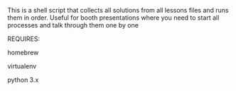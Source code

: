 This is a shell script that collects all solutions from all lessons files and runs them in order.  Useful for booth presentations where you need to start all processes and talk through them one by one

REQUIRES:

homebrew

virtualenv

python 3.x

